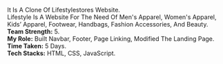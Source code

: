 It Is A Clone Of Lifestylestores Website.
<br>
Lifestyle Is A Website For The Need Of Men's Apparel, Women's Apparel, Kids’ Apparel, Footwear, Handbags, Fashion Accessories, And Beauty.
<br>
<b>Team Strength:</b> 5.
<br>
<b>My Role:</b> Built Navbar, Footer, Page Linking, Modified The Landing Page.
<br>
<b>Time Taken:</b> 5 Days.
<br>
<b>Tech Stacks:</b> HTML, CSS, JavaScript.

